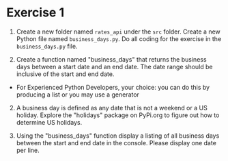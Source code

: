 # Exercise 1

1. Create a new folder named `rates_api` under the `src` folder. Create a new Python file named `business_days.py`. Do all coding for the exercise in the `business_days.py` file.

1. Create a function named "business_days" that returns the business days between a start date and an end date. The date range should be inclusive of the start and end date.

- For Experienced Python Developers, your choice: you can do this by producing a list or you may use a generator

2. A business day is defined as any date that is not a weekend or a US holiday. Explore the "holidays" package on PyPi.org to figure out how to determine US holidays.

3. Using the "business_days" function display a listing of all business days between the start and end date in the console. Please display one date per line.